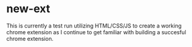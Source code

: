 # new-ext

This is currently a test run utilizing HTML/CSS/JS to create a working chrome extension as I continue to get familiar with building a succesful chrome extension.
